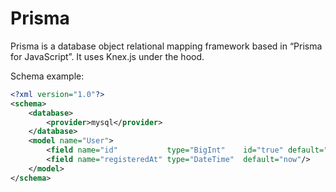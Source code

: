 # Prisma

Prisma is a database object relational mapping framework based in “Prisma for JavaScript”. It uses Knex.js under the hood.

Schema example:

```xml
<?xml version="1.0"?>
<schema>
    <database>
        <provider>mysql</provider>
    </database>
    <model name="User">
        <field name="id"           type="BigInt"    id="true" default="autoincrement"/>
        <field name="registeredAt" type="DateTime"  default="now"/>
    </model>
</schema>
```